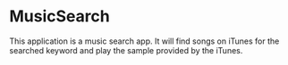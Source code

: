 # MusicSearch
This application is a music search app. It will find songs on iTunes for the searched keyword and play the sample provided by the iTunes. 
